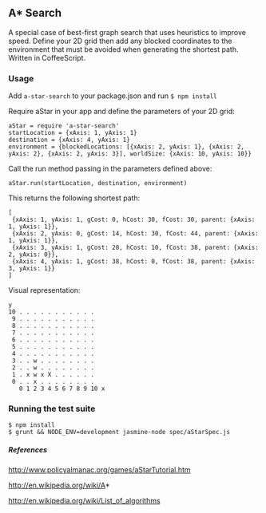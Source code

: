 ## A* Search

A special case of best-first graph search that uses heuristics to improve speed. Define your 2D grid then add any blocked coordinates to the environment that must be avoided when generating the shortest path. Written in CoffeeScript.


### Usage

Add `a-star-search` to your package.json and run `$ npm install`

Require aStar in your app and define the parameters of your 2D grid:

```
aStar = require 'a-star-search'
startLocation = {xAxis: 1, yAxis: 1}
destination = {xAxis: 4, yAxis: 1}
environment = {blockedLocations: [{xAxis: 2, yAxis: 1}, {xAxis: 2, yAxis: 2}, {xAxis: 2, yAxis: 3}], worldSize: {xAxis: 10, yAxis: 10}}
```

Call the run method passing in the parameters defined above:

`aStar.run(startLocation, destination, environment)`

This returns the following shortest path:
```
[
 {xAxis: 1, yAxis: 1, gCost: 0, hCost: 30, fCost: 30, parent: {xAxis: 1, yAxis: 1}},
 {xAxis: 2, yAxis: 0, gCost: 14, hCost: 30, fCost: 44, parent: {xAxis: 1, yAxis: 1}},
 {xAxis: 3, yAxis: 1, gCost: 28, hCost: 10, fCost: 38, parent: {xAxis: 2, yAxis: 0}},
 {xAxis: 4, yAxis: 1, gCost: 38, hCost: 0, fCost: 38, parent: {xAxis: 3, yAxis: 1}}
]
```

Visual representation:
```
y
10 . . . . . . . . . . .
 9 . . . . . . . . . . .
 8 . . . . . . . . . . .
 7 . . . . . . . . . . .
 6 . . . . . . . . . . .
 5 . . . . . . . . . . .
 4 . . . . . . . . . . .
 3 . . w . . . . . . . .
 2 . . w . . . . . . . .
 1 . x w x X . . . . . .
 0 . . x . . . . . . . .
   0 1 2 3 4 5 6 7 8 9 10 x
```

### Running the test suite

```
$ npm install
$ grunt && NODE_ENV=development jasmine-node spec/aStarSpec.js
```

##### References
http://www.policyalmanac.org/games/aStarTutorial.htm

http://en.wikipedia.org/wiki/A*

http://en.wikipedia.org/wiki/List_of_algorithms
